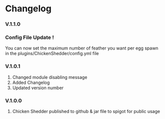 # Changelog
### V.1.1.0
### Config File Update ! 
You can now set the maximum number of feather you want per egg spawn in the plugins/ChickenShedder/config.yml file

### V.1.0.1 
1. Changed module disabling message
2. Added Changelog
3. Updated version number

### V.1.0.0
1. Chicken Shedder published to github & jar file to spigot for public usage
